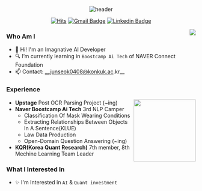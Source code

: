 <div align="center">
  
![header](https://capsule-render.vercel.app/api?type=waving&color=0:e3f400,100:ff9f00&height=300&section=header&text=Junseok's%20Workspace&fontSize=50&fontAlign=50&fontColor=FFFFFF)
 
[![Hits](https://hits.seeyoufarm.com/api/count/incr/badge.svg?url=https%3A%2F%2Fgithub.com%2Fjunseok0408&count_bg=%23EB8B10&title_bg=%23684327&icon=&icon_color=%23E7E7E7&title=VISIT&edge_flat=false)](https://github.com/junseok0408) 
[![Gmail Badge](https://img.shields.io/badge/Gmail-D14836?style=flat&logo=Gmail&logoColor=white)](mailto:junsuk1998@gmail.com) 
[![Linkedin Badge](https://img.shields.io/badge/-LinkedIn-blue?style=flat-square&logo=Linkedin&logoColor=white&link=https://www.linkedin.com/in/%EC%A4%80%EC%84%9D-%EA%B9%80-a367b5234/)](https://www.linkedin.com/in/%EC%A4%80%EC%84%9D-%EA%B9%80-a367b5234/)
  
</div>
<a target="_blank" href="https://solved.ac/profile/junseok0408"><img align='right' src="http://mazassumnida.wtf/api/v2/generate_badge?boj=junseok0408"></a>

### Who Am I
- 🌱 Hi! I'm an Imagnative AI Developer
- 🔍 I’m currently learning in `Boostcamp Ai Tech` of NAVER Connect Foundation
- 📫 Contact: __junseok0408@konkuk.ac.kr__


### Experience
<img align='right' src="https://github-readme-stats.vercel.app/api?username=junseok0408&count_private=True" height="165">

- __Upstage__ Post OCR Parsing Project (~ing)
- __Naver Boostcamp Ai Tech__ 3rd NLP Camper
  - Classification Of Mask Wearing Conditions
  - Extracting Relationships Between Objects In A Sentence(KLUE)
  - Law Data Production 
  - Open-Domain Question Answering (~ing)
- __KQR(Korea Quant Research)__ 7th member, 8th Mechine Learning Team Leader


### What I Interested In
- ✨ I'm Interested in `AI` & `Quant investment`



